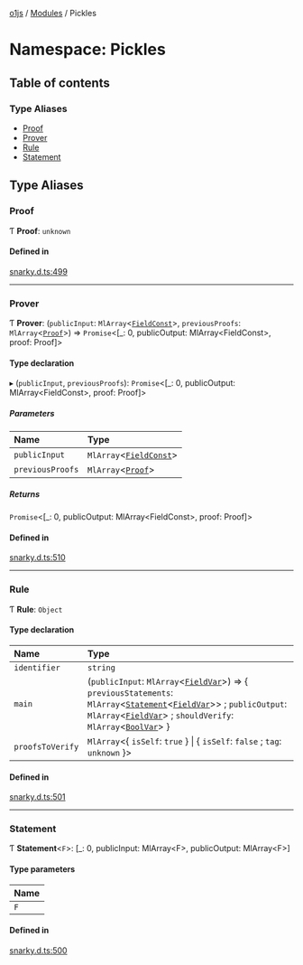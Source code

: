 [o1js](../README.md) / [Modules](../modules.md) / Pickles

# Namespace: Pickles

## Table of contents

### Type Aliases

- [Proof](Pickles.md#proof)
- [Prover](Pickles.md#prover)
- [Rule](Pickles.md#rule)
- [Statement](Pickles.md#statement)

## Type Aliases

### Proof

Ƭ **Proof**: `unknown`

#### Defined in

[snarky.d.ts:499](https://github.com/o1-labs/rename-snarkyjs/blob/fec4d35f/src/snarky.d.ts#L499)

___

### Prover

Ƭ **Prover**: (`publicInput`: `MlArray`<[`FieldConst`](../modules.md#fieldconst-1)\>, `previousProofs`: `MlArray`<[`Proof`](Pickles.md#proof)\>) => `Promise`<[\_: 0, publicOutput: MlArray<FieldConst\>, proof: Proof]\>

#### Type declaration

▸ (`publicInput`, `previousProofs`): `Promise`<[\_: 0, publicOutput: MlArray<FieldConst\>, proof: Proof]\>

##### Parameters

| Name | Type |
| :------ | :------ |
| `publicInput` | `MlArray`<[`FieldConst`](../modules.md#fieldconst-1)\> |
| `previousProofs` | `MlArray`<[`Proof`](Pickles.md#proof)\> |

##### Returns

`Promise`<[\_: 0, publicOutput: MlArray<FieldConst\>, proof: Proof]\>

#### Defined in

[snarky.d.ts:510](https://github.com/o1-labs/rename-snarkyjs/blob/fec4d35f/src/snarky.d.ts#L510)

___

### Rule

Ƭ **Rule**: `Object`

#### Type declaration

| Name | Type |
| :------ | :------ |
| `identifier` | `string` |
| `main` | (`publicInput`: `MlArray`<[`FieldVar`](../modules.md#fieldvar-1)\>) => { `previousStatements`: `MlArray`<[`Statement`](Pickles.md#statement)<[`FieldVar`](../modules.md#fieldvar-1)\>\> ; `publicOutput`: `MlArray`<[`FieldVar`](../modules.md#fieldvar-1)\> ; `shouldVerify`: `MlArray`<[`BoolVar`](../modules.md#boolvar)\>  } |
| `proofsToVerify` | `MlArray`<{ `isSelf`: ``true``  } \| { `isSelf`: ``false`` ; `tag`: `unknown`  }\> |

#### Defined in

[snarky.d.ts:501](https://github.com/o1-labs/rename-snarkyjs/blob/fec4d35f/src/snarky.d.ts#L501)

___

### Statement

Ƭ **Statement**<`F`\>: [\_: 0, publicInput: MlArray<F\>, publicOutput: MlArray<F\>]

#### Type parameters

| Name |
| :------ |
| `F` |

#### Defined in

[snarky.d.ts:500](https://github.com/o1-labs/rename-snarkyjs/blob/fec4d35f/src/snarky.d.ts#L500)
